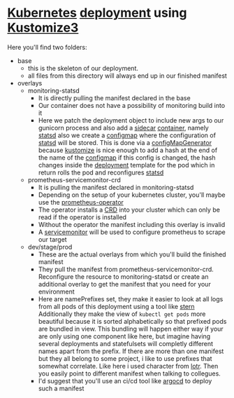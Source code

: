 # [Kubernetes](https://github.com/kubernetes/kubernetes) [deployment](https://kubernetes.io/docs/concepts/workloads/controllers/deployment/) using [Kustomize3](https://github.com/kubernetes-sigs/kustomize)
Here you'll find two folders:
* base
  * this is the skeleton of our deployment.
  * all files from this directory will always end up in our finished manifest
* overlays
  * monitoring-statsd
    * It is directly pulling the manifest declared in the base
    * Our container does not have a possibility of monitoring build into it
    * Here we patch the deployment object to include new args to our gunicorn process and also add a [sidecar](https://kubernetes.io/docs/concepts/workloads/pods/pod-overview/) [container](https://en.wikipedia.org/wiki/Docker_(software)), namely [statsd](https://github.com/statsd/statsd)
      also we create a [configmap](https://kubernetes.io/docs/tasks/configure-pod-container/configure-pod-configmap/#create-a-configmap) where the configuration of [statsd](https://github.com/statsd/statsd) will be stored. This is done via a [configMapGenerator](https://github.com/kubernetes-sigs/kustomize/blob/master/examples/configGeneration.md) because 
      [kustomize](https://github.com/kubernetes-sigs/kustomize) is nice enough to add a hash at the end of the name of the [configmap](https://kubernetes.io/docs/tasks/configure-pod-container/configure-pod-configmap/)
      if this config is changed, the hash changes inside the [deployment](https://kubernetes.io/docs/concepts/workloads/controllers/deployment/) template for the pod which in return rolls the pod and reconfigures [statsd](https://github.com/statsd/statsd)
  * prometheus-servicemonitor-crd
    * It is pulling the manifest declared in monitoring-statsd
    * Depending on the setup of your kubernetes cluster, you'll maybe use the [prometheus-operator](https://github.com/coreos/prometheus-operator)
    * The operator installs a [CRD](https://kubernetes.io/docs/concepts/extend-kubernetes/api-extension/custom-resources/) into your cluster which can only be read if the operator is installed
    * Without the operator the manifest including this overlay is invalid
    * A [servicemonitor](https://github.com/coreos/prometheus-operator/blob/master/Documentation/user-guides/getting-started.md) will be used to configure prometheus to scrape our target
  * dev/stage/prod
    * These are the actual overlays from which you'll build the finished manifest
    * They pull the manifest from prometheus-servicemonitor-crd. Reconfigure the resource to monitoring-statsd or create an additional overlay to get the manifest that you need for your environment
    * Here are namePrefixes set, they make it easier to look at all logs from all pods of this deployment using a tool like [stern](https://github.com/wercker/stern)
      Additionally they make the view of `kubectl get pods` more beautiful because it is sorted alphabetically so that prefixed pods are bundled in view. This bundling will happen either way if your are only using one component like here, but imagine having several deployments and statefulsets will completly different names apart from the prefix.
      If there are more than one manifest but they all belong to some project, i like to use prefixes that somewhat correlate. Like here i used character from [lotr](https://en.wikipedia.org/wiki/The_Lord_of_the_Rings). Then you easily point to different manifest when talking to collegues.
    * I'd suggest that you'll use an ci/cd tool like [argocd](https://github.com/argoproj/argo-cd) to deploy such a manifest
  
